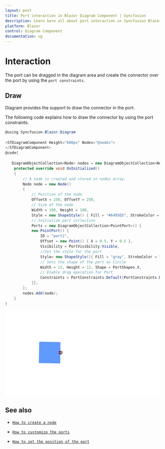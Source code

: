 ```yaml
---
layout: post
title: Port interaction in Blazor Diagram Component | Syncfusion
description: Learn here all about port interaction in Syncfusion Blazor Diagram component and more.
platform: Blazor
control: Diagram Component
documentation: ug
---
```


# Interaction

The port can be dragged in the diagram area and create the connector over the port by using the `port constraints`.

## Draw

Diagram provides the support to draw the connector in the port.

The following code explains how to draw the connector by using the port constraints.

```csharp
@using Syncfusion.Blazor.Diagram

<SfDiagramComponent Height="600px" Nodes="@nodes">
</SfDiagramComponent>
@code{

   DiagramObjectCollection<Node> nodes = new DiagramObjectCollection<Node>();
    protected override void OnInitialized()
    {
        // A node is created and stored in nodes array.
        Node node = new Node()
        {
            // Position of the node
            OffsetX = 250, OffsetY = 250,
            // Size of the node
            Width = 100, Height = 100,
            Style = new ShapeStyle() { Fill = "#6495ED", StrokeColor = "white" },
            // Initialize port collection
            Ports = new DiagramObjectCollection<PointPort>() {
            new PointPort() {
                ID = "port1",
                Offset = new Point() { X = 0.5, Y = 0.5 },
                Visibility = PortVisibility.Visible,
                //Set the style for the port
                Style= new ShapeStyle(){ Fill = "gray", StrokeColor = "black"},
                // Sets the shape of the port as Circle
                Width = 12, Height = 12, Shape = PortShapes.X,
                // Enable drag operation for Port
                Constraints = PortConstraints.Default|PortConstraints.Draw
            }},
        };
        nodes.Add(node);
    }
}
```

![Port Draw](../images/port_draw.gif)

## See also

* [`How to create a node`](../nodes/nodes)

* [`How to customize the ports`](./appearance)

* [`How to set the position of the port`](./positioning)